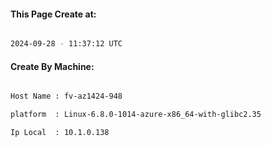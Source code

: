 
   
#### This Page Create at:

```bash

2024-09-28 - 11:37:12 UTC

```

#### Create By Machine:

```bash

Host Name : fv-az1424-948

platform  : Linux-6.8.0-1014-azure-x86_64-with-glibc2.35

Ip Local  : 10.1.0.138

```

